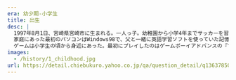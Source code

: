 ```yaml
---
era: 幼少期-小学生
title: 出生
desc: |
  1997年8月1日、宮崎県宮崎市に生まれる。一人っ子。幼稚園から小学4年までサッカーを習っていた。
  家庭にあった最初のパソコンはWindows98で、父と一緒に英語学習ソフトを使っていた記憶がある。ただし、明確にパソコン操作を覚えているのはWindows Vista以降で、当時のブラウザはGoogle Chromeだった。
  ゲームは小学生の頃から身近にあった。最初にプレイしたのはゲームボーイアドバンスの『マリオカートアドバンス』。その後、『ポケットモンスターサファイア』を特に好んで遊んでいた。また、スーパーファミコンの『ミニ四駆シャイニングスコーピオン レッツ＆ゴー!!』も大好きだった。
images:
  - /history/1_childhood.jpg
url: https://detail.chiebukuro.yahoo.co.jp/qa/question_detail/q1363785043
---
```

